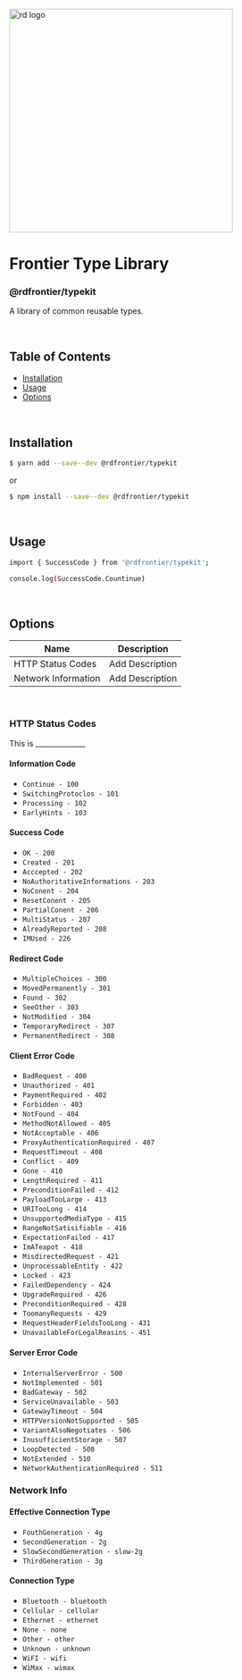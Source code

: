 
<div align="left">
  <br/>
  <a href="https://www.realdecoy.com/jamaica/" title="REALDECOY">
    <img width=400px src="https://www.realdecoy.com/wp-content/uploads/2019/02/Realdecoy-logo-transparent.png" alt="rd logo">
  </a>
  <br/>
</div>

# Frontier Type Library

### @rdfrontier/typekit
A library of common reusable types. 


&nbsp;
&nbsp;
&nbsp;
<!-- custom-toc -->
## Table of Contents

* [Installation](#install)
* [Usage](#usage)
* [Options](#options)
<!-- custom-tocstop -->

&nbsp;
&nbsp;
&nbsp;
&nbsp;

## Installation

```sh
$ yarn add --save--dev @rdfrontier/typekit
```

or 

```sh
$ npm install --save--dev @rdfrontier/typekit
```

&nbsp;
&nbsp;

## Usage

```sh
import { SuccessCode } from '@rdfrontier/typekit';

console.log(SuccessCode.Countinue)
```


&nbsp;
&nbsp;

## Options

| Name | Description  | 
| --- | ------------- | 
| HTTP Status Codes     | Add Description                                        |
| Network Information   | Add Description                                        |

&nbsp;
&nbsp;

###  HTTP Status Codes
This is ______________

#### Information Code 
* `Continue - 100`
* `SwitchingProtoclos - 101`
* `Processing - 102`
* `EarlyHints - 103 `

#### Success Code 
* `OK - 200`
* `Created - 201`
* `Acccepted - 202`
* `NoAuthoritativeInformations - 203`
* `NoConent - 204`
* `ResetConent - 205`
* `PartialConent - 206`
* `MultiStatus - 207`
* `AlreadyReported - 208`
* `IMUsed - 226`

#### Redirect Code 
* `MultipleChoices - 300`
* `MovedPermanently - 301`
* `Found - 302`
* `SeeOther - 303`
* `NotModified - 304`
* `TemporaryRedirect - 307`
* `PermanentRedirect - 308`

#### Client Error Code  
* `BadRequest - 400`
* `Unauthorized - 401`
* `PaymentRequired - 402`
* `Forbidden - 403`
* `NotFound - 404`
* `MethodNotAllowed - 405`
* `NotAcceptable - 406`
* `ProxyAuthenticationRequired - 407`
* `RequestTimeout - 408`
* `Conflict - 409`
* `Gone - 410`
* `LengthRequired - 411`
* `PreconditionFailed - 412`
* `PayloadTooLarge - 413`
* `URITooLong - 414`
* `UnsupportedMediaType - 415`
* `RangeNotSatisifiable - 416`
* `ExpectationFailed - 417`
* `ImATeapot - 418`
* `MisdirectedRequest - 421` 
* `UnprocessableEntity - 422`
* `Locked - 423`
* `FailedDependency - 424`
* `UpgradeRequired - 426`
* `PreconditionRequired - 428`
* `ToomanyRequests - 429`
* `RequestHeaderFieldsTooLong - 431`
* `UnavailableForLegalReasins - 451`

#### Server Error Code
* `InternalServerError - 500`
* `NotImplemented - 501`
* `BadGateway - 502`
* `ServiceUnavailable - 503`
* `GatewayTimeout - 504`
* `HTTPVersionNotSupported - 505`
* `VariantAlsoNegotiates - 506`
* `InusufficientStorage - 507`
* `LoopDetected - 508`
* `NotExtended - 510`
* `NetworkAuthenticationRequired - 511`

### Network Info

#### Effective Connection Type
* `FouthGeneration - 4g`
* `SecondGeneration - 2g`
* `SlowSecondGeneration - slow-2g`
* `ThirdGeneration - 3g`

#### Connection Type
* `Bluetooth - bluetooth`
* `Cellular - cellular`
* `Ethernet - ethernet`
* `None - none`
* `Other - other`
* `Unknown - unknown`
* `WiFI - wifi`
* `WiMax - wimax`
